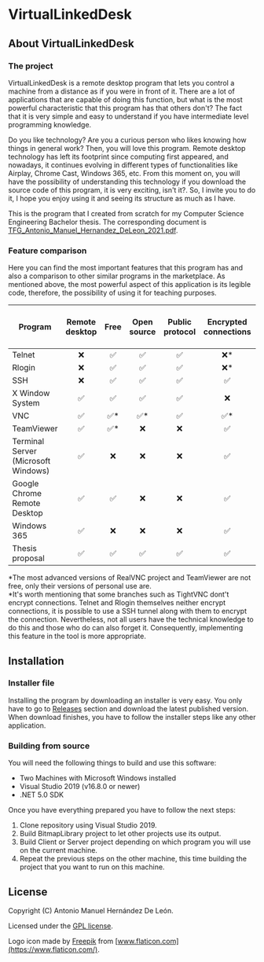 # **VirtualLinkedDesk**

## About VirtualLinkedDesk

### The project

VirtualLinkedDesk is a remote desktop program that lets you control a machine from a distance as if you were in front of it. There are a lot of applications that are capable of doing this function, but what is the most powerful characteristic that this program has that others don't? The fact that it is very simple and easy to understand if you have intermediate level programming knowledge.

Do you like technology? Are you a curious person who likes knowing how things in general work? Then, you will love this program. Remote desktop technology has left its footprint since computing first appeared, and nowadays, it continues evolving in different types of functionalities like Airplay, Chrome Cast, Windows 365, etc. From this moment on, you will have the possibility of understanding this technology if you download the source code of this program, it is very exciting, isn't it?. So, I invite you to do it, I hope you enjoy using it and seeing its structure as much as I have.

This is the program that I created from scratch for my Computer Science Engineering Bachelor thesis. The corresponding document is [TFG_Antonio_Manuel_Hernandez_DeLeon_2021.pdf](Thesis/TFG_Antonio_Manuel_Hernandez_DeLeon_2021.pdf).


### Feature comparison

Here you can find the most important features that this program has and also a comparison to other similar programs in the marketplace. As mentioned above, the most powerful aspect of this application is its legible code, therefore, the possibility of using it for teaching purposes.



| Program                               | Remote desktop     | Free                | Open source         | Public protocol    | Encrypted connections  | Code usable for teaching |
| --------------------------------------|:------------------:|:-------------------:|:-------------------:|:------------------:|:----------------------:|:------------------------:|
| Telnet                                | :x:                | :white_check_mark:  | :white_check_mark:  | :white_check_mark: | :x:*                   | :x:                      |
| Rlogin                                | :x:                | :white_check_mark:  | :white_check_mark:  | :white_check_mark: | :x:*                   | :x:                      |
| SSH                                   | :x:                | :white_check_mark:  | :white_check_mark:  | :white_check_mark: | :white_check_mark:     | :x:                      |
| X Window System                       | :white_check_mark: | :white_check_mark:  | :white_check_mark:  | :white_check_mark: | :x:                    | :x:                      |
| VNC                                   | :white_check_mark: | :white_check_mark:* | :white_check_mark:* | :white_check_mark: | :white_check_mark:*    | :x:                      |
| TeamViewer                            | :white_check_mark: | :white_check_mark:* | :x:                 | :x:                | :white_check_mark:     | :x:                      |
| Terminal Server (Microsoft Windows)   | :white_check_mark: | :x:                 | :x:                 | :x:                | :white_check_mark:     | :x:                      |
| Google Chrome Remote Desktop          | :white_check_mark: | :white_check_mark:  | :x:                 | :x:                | :white_check_mark:     | :x:                      |
| Windows 365                           | :white_check_mark: | :x:                 | :x:                 | :x:                | :white_check_mark:     | :x:                      |
| Thesis proposal                       | :white_check_mark: | :white_check_mark:  | :white_check_mark:  | :white_check_mark: | :white_check_mark:     | :white_check_mark:       |


*The most advanced versions of RealVNC project and TeamViewer are not free, only their versions of personal use are. \
*It's worth mentioning that some branches such as TightVNC dont't encrypt connections. Telnet and Rlogin themselves neither encrypt connections, it is possible to use a SSH tunnel along with them to encrypt the connection. Nevertheless, not all users have the technical knowledge to do this and those who do can also forget it. Consequently, implementing this feature in the tool is more appropriate. 


## Installation

### Installer file

Installing the program by downloading an installer is very easy. You only have to go to [Releases](/release/latest) section and download the latest published version. When download finishes, you have to follow the installer steps like any other application.

<!-- https://docs.github.com/es/github/administering-a-repository/releasing-projects-on-github/linking-to-releases -->


### Building from source

You will need the following things to build and use this software:

- Two Machines with Microsoft Windows installed
- Visual Studio 2019 (v16.8.0 or newer)
- .NET 5.0 SDK

Once you have everything prepared you have to follow the next steps:

1. Clone repository using Visual Studio 2019.
2. Build BitmapLibrary project to let other projects use its output.
3. Build Client or Server project depending on which program you will use on the current machine.
4. Repeat the previous steps on the other machine, this time building the project that you want to run on this machine.

<!-- Proyectos: Prometheus, windows_exporter, VS Code, Telegram, VLC, Gimp, VNC -->

<!-- Enlace a Github Wiki o MD para instrucciones de compilación -->


<!-- ## Usage -->

<!-- Instrucciones de uso en un futuro https://docs.github.com/es/communities/documenting-your-project-with-wikis/editing-wiki-content -->

## License

Copyright (C) Antonio Manuel Hernández De León.

Licensed under the [GPL license](LICENSE.txt).

Logo icon made by [Freepik](https://www.flaticon.com/authors/freepik) from [www.flaticon.com](https://www.flaticon.com/).
